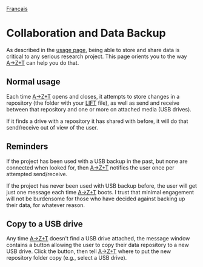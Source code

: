 <a href="fr/COLLABORATION_AND_BACKUP.md">Français</a>
# Collaboration and Data Backup

As described in the [usage page](USAGE.md#collaboration-and-archival), being able to store and share data is critical to any serious research project. This page orients you to the way [A→Z+T] can help you do that.

## Normal usage
Each time [A→Z+T] opens and closes, it attempts to store changes in a repository (the folder with your [LIFT] file), as well as send and receive between that repository and one or more on attached media (USB drives).

If it finds a drive with a repository it has shared with before, it will do that send/receive out of view of the user.

## Reminders
If the project has been used with a USB backup in the past, but none are connected when looked for, then [A→Z+T] notifies the user once per attempted send/receive.

If the project has never been used with USB backup before, the user will get just one message each time [A→Z+T] boots. I trust that minimal engagement will not be burdensome for those who have decided against backing up their data, for whatever reason.

## Copy to a USB drive
Any time [A→Z+T] doesn't find a USB drive attached, the message window contains a button allowing the user to copy their data repository to a new USB drive. Click the button, then tell [A→Z+T] where to put the new repository folder copy (e.g., select a USB drive).

[A→Z+T]:  https://github.com/kent-rasmussen/azt
[WeSay]:  https://software.sil.org/wesay/
[FLEx]: https://software.sil.org/fieldworks/
[LIFT]: https://code.google.com/archive/p/lift-standard/
[Praat]: https://www.fon.hum.uva.nl/praat/
